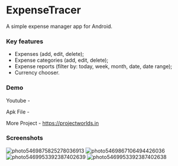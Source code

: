 # ExpenseTracer

A simple expense manager app for Android.

### Key features

- Expenses (add, edit, delete);
- Expense categories (add, edit, delete);
- Expense reports (filter by: today, week, month, date, date range);
- Currency chooser. 

### Demo

Youtube - 

Apk File -

More Project - https://projectworlds.in

### Screenshots

![photo5469875825278036913](https://user-images.githubusercontent.com/33866829/71248090-46c0a500-2344-11ea-8f9a-3fadf2a8a8d1.jpg)
![photo5469867106494426036](https://user-images.githubusercontent.com/33866829/71248103-4922ff00-2344-11ea-90c5-6daea00d40dd.jpg)
![photo5469953392387402639](https://user-images.githubusercontent.com/33866829/71248113-4b855900-2344-11ea-8568-1462825b47c9.jpg)
![photo5469953392387402638](https://user-images.githubusercontent.com/33866829/71248116-4d4f1c80-2344-11ea-92a3-f8f450b365e2.jpg)
